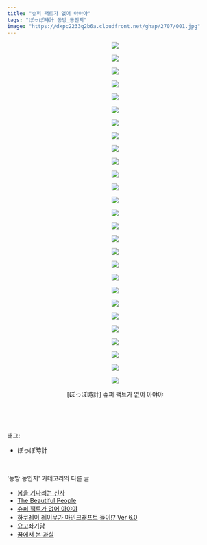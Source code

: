 ```yaml
---
title: "슈퍼 팩트가 없어 아야야"
tags: "ぽっぽ時計 동방_동인지"
image: "https://dxpc2233q2b6a.cloudfront.net/ghap/2707/001.jpg"
---
```

<div class="article">
<p style="text-align: center; clear: none; float: none;"><img src="{{ site.imgserver3 }}/ghap/2707/001.jpg"/></p>
<p style="text-align: center; clear: none; float: none;"><img src="{{ site.imgserver3 }}/ghap/2707/002.jpg"/></p>
<p style="text-align: center; clear: none; float: none;"><img src="{{ site.imgserver3 }}/ghap/2707/003.jpg"/></p>
<p style="text-align: center; clear: none; float: none;"><img src="{{ site.imgserver3 }}/ghap/2707/004.jpg"/></p>
<p style="text-align: center; clear: none; float: none;"><img src="{{ site.imgserver3 }}/ghap/2707/005.jpg"/></p>
<p style="text-align: center; clear: none; float: none;"><img src="{{ site.imgserver3 }}/ghap/2707/006.jpg"/></p>
<p style="text-align: center; clear: none; float: none;"><img src="{{ site.imgserver3 }}/ghap/2707/007.jpg"/></p>
<p style="text-align: center; clear: none; float: none;"><img src="{{ site.imgserver3 }}/ghap/2707/008.jpg"/></p>
<p style="text-align: center; clear: none; float: none;"><img src="{{ site.imgserver3 }}/ghap/2707/009.jpg"/></p>
<p style="text-align: center; clear: none; float: none;"><img src="{{ site.imgserver3 }}/ghap/2707/010.jpg"/></p>
<p style="text-align: center; clear: none; float: none;"><img src="{{ site.imgserver3 }}/ghap/2707/011.jpg"/></p>
<p style="text-align: center; clear: none; float: none;"><img src="{{ site.imgserver3 }}/ghap/2707/012.jpg"/></p>
<p style="text-align: center; clear: none; float: none;"><img src="{{ site.imgserver3 }}/ghap/2707/013.jpg"/></p>
<p style="text-align: center; clear: none; float: none;"><img src="{{ site.imgserver3 }}/ghap/2707/014.jpg"/></p>
<p style="text-align: center; clear: none; float: none;"><img src="{{ site.imgserver3 }}/ghap/2707/015.jpg"/></p>
<p style="text-align: center; clear: none; float: none;"><img src="{{ site.imgserver3 }}/ghap/2707/016.jpg"/></p>
<p style="text-align: center; clear: none; float: none;"><img src="{{ site.imgserver3 }}/ghap/2707/017.jpg"/></p>
<p style="text-align: center; clear: none; float: none;"><img src="{{ site.imgserver3 }}/ghap/2707/018.jpg"/></p>
<p style="text-align: center; clear: none; float: none;"><img src="{{ site.imgserver3 }}/ghap/2707/019.jpg"/></p>
<p style="text-align: center; clear: none; float: none;"><img src="{{ site.imgserver3 }}/ghap/2707/020.jpg"/></p>
<p style="text-align: center; clear: none; float: none;"><img src="{{ site.imgserver3 }}/ghap/2707/021.jpg"/></p>
<p style="text-align: center; clear: none; float: none;"><img src="{{ site.imgserver3 }}/ghap/2707/022.jpg"/></p>
<p style="text-align: center; clear: none; float: none;"><img src="{{ site.imgserver3 }}/ghap/2707/023.jpg"/></p>
<p style="text-align: center; clear: none; float: none;"><img src="{{ site.imgserver3 }}/ghap/2707/024.jpg"/></p>
<p style="text-align: center; clear: none; float: none;"><img src="{{ site.imgserver3 }}/ghap/2707/025.jpg"/></p>
<p style="text-align: center; clear: none; float: none;"><img src="{{ site.imgserver3 }}/ghap/2707/026.jpg"/></p>
<p style="text-align: center; clear: none; float: none;"><img src="{{ site.imgserver3 }}/ghap/2707/027.jpg"/></p>
<p style="text-align: center; clear: none; float: none;">[ぽっぽ時計] 슈퍼 팩트가 없어 아야야</p>
<p><br/></p>
</div><br/>
<div class="tagTrail">
<p>태그: </p>
<ul>
<li>ぽっぽ時計</li>
</ul>
</div><br/>
<div class="another">
<p>'동방 동인지' 카테고리의 다른 글</p>
<ul>
<li><a href="/ghap_2709">봄을 기다리는 신사</a></li>
<li><a href="/ghap_2708">The Beautiful People</a></li>
<li><a href="/ghap_2707">슈퍼 팩트가 없어 아야야</a></li>
<li><a href="/ghap_2706">하쿠레이 레이무가 마인크래프트 들이!? Ver 6.0</a></li>
<li><a href="/ghap_2705">요고좌기담</a></li>
<li><a href="/ghap_2704">꿈에서 본 과실</a></li>
</ul>
</div><br/>
<div class="cb_module cb_fluid">
<div class="cb_wrt cb_profile">
</div><!-- commentList close -->
</div><br/>

